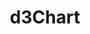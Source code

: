 ---
id: 28
title: d3Chart
caption: Custom Code
url: http://yhh2.dothome.co.kr/chart/
type: Script
role: My part - 100%
device: PC, Mobile
---